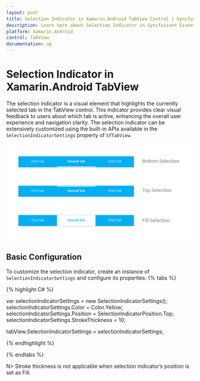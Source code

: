 ```yaml
---
layout: post
title: Selection Indicator in Xamarin.Android TabView Control | Syncfusion®
description: Learn here about Selection Indicator in Syncfusion® Essential® Xamarin.Android TabView Control, its elements, and more.
platform: Xamarin.Android
control: TabView
documentation: ug
---
```


# Selection Indicator in Xamarin.Android TabView

The selection indicator is a visual element that highlights the currently selected tab in the TabView control. This indicator provides clear visual feedback to users about which tab is active, enhancing the overall user experience and navigation clarity.
The selection indicator can be extensively customized using the built-in APIs available in the `SelectionIndicatorSettings` property of `SfTabView`.

![Xamarin.Android TabView Selection Indicator](images/Selection-Indicator/xamarin_android_tabstyle02.png)


## Basic Configuration

To customize the selection indicator, create an instance of `SelectionIndicatorSettings` and configure its properties:
{% tabs %}

{% highlight C# %}

var selectionIndicatorSettings = new SelectionIndicatorSettings();
selectionIndicatorSettings.Color = Color.Yellow;
selectionIndicatorSettings.Position = SelectionIndicatorPosition.Top;
selectionIndicatorSettings.StrokeThickness = 10;

tabView.SelectionIndicatorSettings = selectionIndicatorSettings;

			
{% endhighlight %}

{% endtabs %}

N> Stroke thickness is not applicable when selection indicator’s position is set as Fill.

